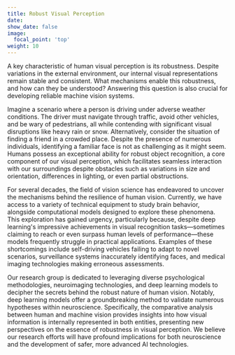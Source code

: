 ```yaml
---
title: Robust Visual Perception
date: 
show_date: false
image:
  focal_point: 'top'
weight: 10
---
```


A key characteristic of human visual perception is its robustness. Despite variations in the external environment, our internal visual representations remain stable and consistent. What mechanisms enable this robustness, and how can they be understood? Answering this question is also crucial for developing reliable machine vision systems.

<!--more-->

Imagine a scenario where a person is driving under adverse weather conditions. The driver must navigate through traffic, avoid other vehicles, and be wary of pedestrians, all while contending with significant visual disruptions like heavy rain or snow. Alternatively, consider the situation of finding a friend in a crowded place. Despite the presence of numerous individuals, identifying a familiar face is not as challenging as it might seem. Humans possess an exceptional ability for robust object recognition, a core component of our visual perception, which facilitates seamless interaction with our surroundings despite obstacles such as variations in size and orientation, differences in lighting, or even partial obstructions. 

For several decades, the field of vision science has endeavored to uncover the mechanisms behind the resilience of human vision. Currently, we have access to a variety of technical equipment to study brain behavior, alongside computational models designed to explore these phenomena. This exploration has gained urgency, particularly because, despite deep learning's impressive achievements in visual recognition tasks—sometimes claiming to reach or even surpass human levels of performance—these models frequently struggle in practical applications. Examples of these shortcomings include self-driving vehicles failing to adapt to novel scenarios, surveillance systems inaccurately identifying faces, and medical imaging technologies making erroneous assessments. 

Our research group is dedicated to leveraging diverse psychological methodologies, neuroimaging technologies, and deep learning models to decipher the secrets behind the robust nature of human vision. Notably, deep learning models offer a groundbreaking method to validate numerous hypotheses within neuroscience. Specifically, the comparative analysis between human and machine vision provides insights into how visual information is internally represented in both entities, presenting new perspectives on the essence of robustness in visual perception. We believe our research efforts will have profound implications for both neuroscience and the development of safer, more advanced AI technologies.